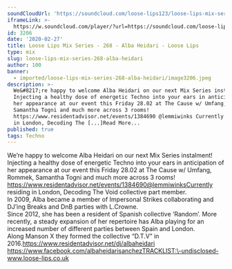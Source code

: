 ```yaml
---
soundCloudUrl: 'https://soundcloud.com/loose-lips123/loose-lips-mix-series-268-alba-heidari'
iframeLink: >-
  https://w.soundcloud.com/player/?url=https://soundcloud.com/loose-lips123/loose-lips-mix-series-268-alba-heidari&color=00aabb&auto_play=false&hide_related=false&show_comments=true&show_user=true&show_reposts=false
id: 3206
date: '2020-02-27'
title: Loose Lips Mix Series - 268 - Alba Heidari - Loose Lips
type: mix
slug: loose-lips-mix-series-268-alba-heidari
author: 100
banner:
  - imported/loose-lips-mix-series-268-alba-heidari/image3206.jpeg
description: >-
  We&#8217;re happy to welcome Alba Heidari on our next Mix Series instalment!
  Injecting a healthy dose of energetic Techno into your ears in anticipation of
  her appearance at our event this Friday 28.02 at The Cause w/ Umfang, Rommek,
  Samantha Togni and much more across 3 rooms!
  https://www.residentadvisor.net/events/1384690 @lemmiwinks Currently residing
  in London, Decoding The [...]Read More...
published: true
tags: Techno
---
```

We’re happy to welcome Alba Heidari on our next Mix Series instalment! Injecting a healthy dose of energetic Techno into your ears in anticipation of her appearance at our event this Friday 28.02 at The Cause w/ Umfang, Rommek, Samantha Togni and much more across 3 rooms! https://www.residentadvisor.net/events/1384690@lemmiwinksCurrently residing in London, Decoding The Void collective part member.  
In 2009, Alba became a member of Impersonal Strikes collaborating and DJ’ing Breaks and DnB parties with L.Crowne.  
Since 2012, she has been a resident of Spanish collective ‘Random’. More recently, a steady expansion of her repertoire has Alba playing for an increased number of different parties between Spain and London.  
Along Manson X they formed the collective “D.T.V” in 2016.https://www.residentadvisor.net/dj/albaheidari  
https://www.facebook.com/albaheidarisanchezTRACKLIST:\-undisclosed-www.loose-lips.co.uk